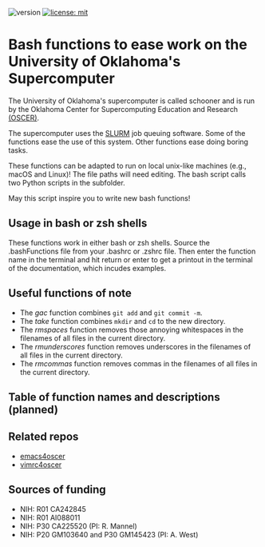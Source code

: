![version](https://img.shields.io/static/v1?label=bashFunctions4oscer&message=0.1&color=brightcolor)
[![license: mit](https://img.shields.io/badge/license-mit-blue.svg)](https://opensource.org/licenses/mit)


# Bash functions to ease work on the University of Oklahoma's Supercomputer 

The University of Oklahoma's supercomputer is called schooner and is run by the 
Oklahoma Center for Supercomputing Education and Research [(OSCER)](https://www.ou.edu/oscer).

The supercomputer uses the [SLURM](https://slurm.schedmd.com/overview.html) job queuing software. 
Some of the functions ease the use of this system.
Other functions ease doing boring tasks.

These functions can be adapted to run on local unix-like machines (e.g.,  macOS and Linux)!
The file paths will need editing.
The bash script calls two Python scripts in the subfolder.

May this script inspire you to write new bash functions!

## Usage in bash or zsh shells

These functions work in either bash or zsh shells.
Source the .bashFunctions file from your .bashrc or .zshrc file.
Then enter the function name in the terminal and hit return or enter to get a printout in the terminal of the documentation, which incudes examples. 

## Useful functions of note

- The *gac* function combines `git add` and `git commit -m`.
- The *take* function combines `mkdir` and `cd` to the new directory.
- The *rmspaces* function removes those annoying whitespaces in the filenames of all files in the current directory.
- The *rmunderscores* function removes underscores in the filenames of all files in the current directory.
- The *rmcommas* function removes commas in the filenames of all files in the current directory.


## Table of function names and descriptions (planned)




## Related repos

- [emacs4oscer](https://github.com/MooersLab/emacs4oscer)
- [vimrc4oscer](https://github.com/MooersLab/vimrc4oscer)

## Sources of funding

- NIH: R01 CA242845
- NIH: R01 AI088011
- NIH: P30 CA225520 (PI: R. Mannel)
- NIH: P20 GM103640 and P30 GM145423 (PI: A. West)

